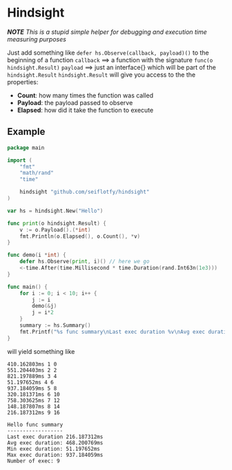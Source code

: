 # Hindsight

***NOTE** This is a stupid simple helper for debugging and execution time measuring purposes*

Just add something like ```defer hs.Observe(callback, payload)()``` to the beginning of a function
```callback``` ==> a function with the signature ```func(o hindsight.Result)```
```payload``` ==> just an interface{} which will be part of the ```hindsight.Result```
```hindsight.Result``` will give you access to the the properties:
* **Count**: how many times the function was called
* **Payload**: the payload passed to observe
* **Elapsed**: how did it take the function to execute

## Example
```go
package main

import (
	"fmt"
	"math/rand"
	"time"

	hindsight "github.com/seiflotfy/hindsight"
)

var hs = hindsight.New("Hello")

func print(o hindsight.Result) {
	v := o.Payload().(*int)
	fmt.Println(o.Elapsed(), o.Count(), *v)
}

func demo(i *int) {
	defer hs.Observe(print, i)() // here we go
	<-time.After(time.Millisecond * time.Duration(rand.Int63n(1e3)))
}

func main() {
	for i := 0; i < 10; i++ {
		j := i
		demo(&j)
		j = i*2
	}
	summary := hs.Summary()
	fmt.Printf("%s func summary\nLast exec duration %v\nAvg exec duration: %v\nMin exec duration: %v\nMax exec duration: %v\nNumber of exec: %v\n", summary.Namespace(), summary.Last(), summary.Average(), summary.Min(), summary.Max(), summary.Count())
}
```

will yield something like 

```
410.162803ms 1 0
551.204403ms 2 2
821.197889ms 3 4
51.197652ms 4 6
937.184059ms 5 8
320.181371ms 6 10
758.303625ms 7 12
148.187807ms 8 14
216.187312ms 9 16

Hello func summary
------------------
Last exec duration 216.187312ms
Avg exec duration: 468.200769ms
Min exec duration: 51.197652ms
Max exec duration: 937.184059ms
Number of exec: 9
```
